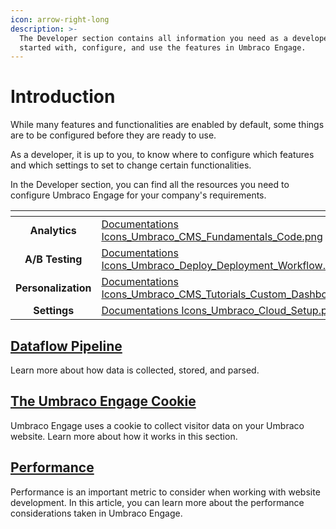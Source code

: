 ```yaml
---
icon: arrow-right-long
description: >-
  The Developer section contains all information you need as a developer to get
  started with, configure, and use the features in Umbraco Engage.
---
```


# Introduction

While many features and functionalities are enabled by default, some things are to be configured before they are ready to use.

As a developer, it is up to you, to know where to configure which features and which settings to set to change certain functionalities.

In the Developer section, you can find all the resources you need to configure Umbraco Engage for your company's requirements.

<table data-card-size="large" data-view="cards"><thead><tr><th align="center"></th><th data-hidden data-card-cover data-type="files"></th><th data-hidden data-card-target data-type="content-ref"></th></tr></thead><tbody><tr><td align="center"><strong>Analytics</strong></td><td><a href="../../.gitbook/assets/Documentations Icons_Umbraco_CMS_Fundamentals_Code.png">Documentations Icons_Umbraco_CMS_Fundamentals_Code.png</a></td><td><a href="../analytics/">analytics</a></td></tr><tr><td align="center"><strong>A/B Testing</strong>    </td><td><a href="../../.gitbook/assets/Documentations Icons_Umbraco_Deploy_Deployment_Workflow.png">Documentations Icons_Umbraco_Deploy_Deployment_Workflow.png</a></td><td><a href="../ab-testing/">ab-testing</a></td></tr><tr><td align="center"><strong>Personalization</strong></td><td><a href="../../.gitbook/assets/Documentations Icons_Umbraco_CMS_Tutorials_Custom_Dashboard.png">Documentations Icons_Umbraco_CMS_Tutorials_Custom_Dashboard.png</a></td><td><a href="../personalization/">personalization</a></td></tr><tr><td align="center"><strong>Settings</strong></td><td><a href="../../.gitbook/assets/Documentations Icons_Umbraco_Cloud_Setup.png">Documentations Icons_Umbraco_Cloud_Setup.png</a></td><td><a href="../settings/">settings</a></td></tr></tbody></table>

## [Dataflow Pipeline](dataflow-pipeline/)

Learn more about how data is collected, stored, and parsed.

## [The Umbraco Engage Cookie](the-umbraco-engage-cookie/README.md)

Umbraco Engage uses a cookie to collect visitor data on your Umbraco website. Learn more about how it works in this section.

## [Performance](performance.md)

Performance is an important metric to consider when working with website development. In this article, you can learn more about the performance considerations taken in Umbraco Engage.
